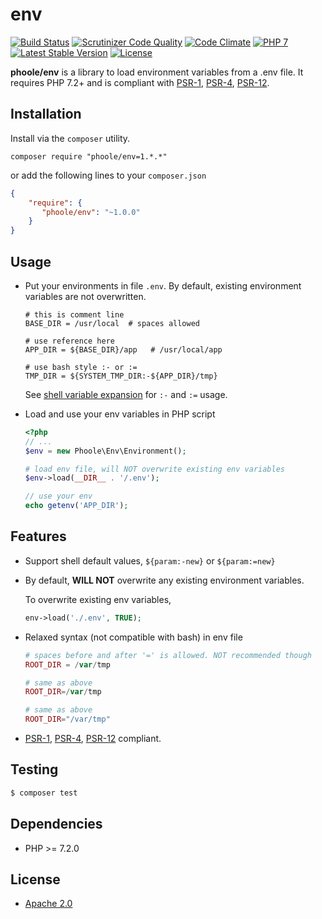 # env
[![Build Status](https://travis-ci.com/phoole/env.svg?branch=master)](https://travis-ci.com/phoole/env)
[![Scrutinizer Code Quality](https://scrutinizer-ci.com/g/phoole/env/badges/quality-score.png?b=master)](https://scrutinizer-ci.com/g/phoole/env/?branch=master)
[![Code Climate](https://codeclimate.com/github/phoole/env/badges/gpa.svg)](https://codeclimate.com/github/phoole/env)
[![PHP 7](https://img.shields.io/packagist/php-v/phoole/env/1.0.3)](https://packagist.org/packages/phoole/env)
[![Latest Stable Version](https://img.shields.io/packagist/vpre/phoole/env.svg?style=flat)](https://packagist.org/packages/phoole/env)
[![License](https://img.shields.io/github/license/phoole/env)]()

**phoole/env** is a library to load environment variables from a .env file. It requires PHP 7.2+ and is compliant with [PSR-1][PSR-1], [PSR-4][PSR-4], [PSR-12][PSR-12].

[PSR-1]: http://www.php-fig.org/psr/psr-1/ "PSR-1: Basic Coding Standard"
[PSR-4]: http://www.php-fig.org/psr/psr-4/ "PSR-4: Autoloader"
[PSR-12]: http://www.php-fig.org/psr/psr-2/ "PSR-12: Extended Coding Style Guide"
[variable]: https://www.gnu.org/software/bash/manual/html_node/Shell-Parameter-Expansion.html "Shell Variable Expansion"

Installation
---
Install via the `composer` utility.

```
composer require "phoole/env=1.*.*"
```

or add the following lines to your `composer.json`

```json
{
    "require": {
       "phoole/env": "~1.0.0"
    }
}
```

Usage
---

- Put your environments in file `.env`. By default, existing environment variables are not overwritten.

  ```shell
  # this is comment line
  BASE_DIR = /usr/local  # spaces allowed

  # use reference here
  APP_DIR = ${BASE_DIR}/app   # /usr/local/app

  # use bash style :- or :=
  TMP_DIR = ${SYSTEM_TMP_DIR:-${APP_DIR}/tmp} 
  ```
  See [shell variable expansion][variable] for `:-` and `:=` usage.

- Load and use your env variables in PHP script

  ```php
  <?php
  // ...
  $env = new Phoole\Env\Environment();

  # load env file, will NOT overwrite existing env variables
  $env->load(__DIR__ . '/.env');

  // use your env
  echo getenv('APP_DIR');
  ```

Features
---

- Support shell default values, `${param:-new}` or `${param:=new}`

- By default, **WILL NOT** overwrite any existing environment variables.

  To overwrite existing env variables,

  ```php
  env->load('./.env', TRUE);
  ```

- Relaxed syntax (not compatible with bash) in env file

  ```php
  # spaces before and after '=' is allowed. NOT recommended though
  ROOT_DIR = /var/tmp

  # same as above
  ROOT_DIR=/var/tmp

  # same as above
  ROOT_DIR="/var/tmp"
  ```

- [PSR-1][PSR-1], [PSR-4][PSR-4], [PSR-12][PSR-12] compliant.

Testing
---

```bash
$ composer test
```

Dependencies
---

- PHP >= 7.2.0

License
---

 - [Apache 2.0](https://www.apache.org/licenses/LICENSE-2.0)
